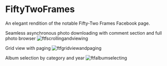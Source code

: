 FiftyTwoFrames
==============

An elegant rendition of the notable Fifty-Two Frames Facebook page.  

Seamless asynchronous photo downloading with comment section and full photo browser
![ftfscrollingandviewing](https://cloud.githubusercontent.com/assets/5007053/10089187/b0fc5e84-62d5-11e5-893a-759a1dbe71c7.gif)


Grid view with paging
![ftfgridviewandpaging](https://cloud.githubusercontent.com/assets/5007053/10090692/2f50a540-62e7-11e5-801b-6c531c47e3ad.gif)


Album selection by category and year
![ftfalbumselecting](https://cloud.githubusercontent.com/assets/5007053/10091176/93f6a468-62ec-11e5-8e1a-daf7b9a869c3.gif)
